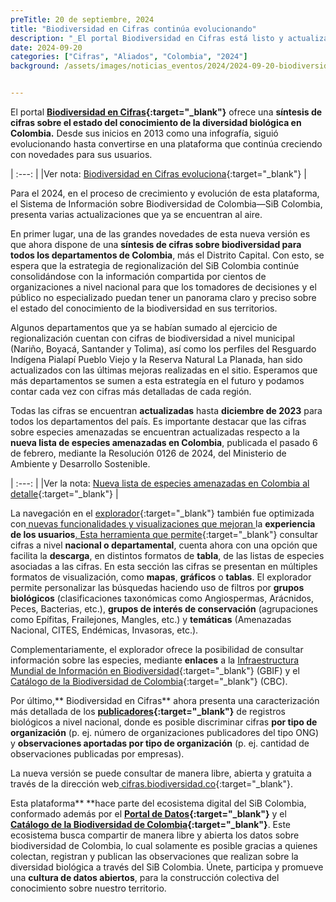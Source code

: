 ```yaml
---
preTitle: 20 de septiembre, 2024
title: "Biodiversidad en Cifras continúa evolucionando"
description: "_El portal Biodiversidad en Cifras está listo y actualizado con una enriquecida síntesis de cifras sobre el estado del conocimiento de la diversidad biológica del país, disponibles para su consulta y uso libre._"
date: 2024-09-20
categories: ["Cifras", "Aliados", "Colombia", "2024"]
background: /assets/images/noticias_eventos/2024/2024-09-20-biodiversidad-cifras.png


---
```


El portal **[Biodiversidad en Cifras](https://cifras.biodiversidad.co/){:target="_blank"}** ofrece una **síntesis de cifras sobre el estado del conocimiento de la diversidad biológica en Colombia.** Desde sus inicios en 2013 como una infografía, siguió evolucionando hasta convertirse en una plataforma que continúa creciendo con novedades para  sus usuarios. 

| :---: |
|Ver nota: [Biodiversidad en Cifras evoluciona](https://biodiversidad.co/post/2022/biodiversidad-en-cifras-actualizacion/){:target="_blank"} |

Para el 2024, en el proceso de crecimiento y evolución de esta plataforma, el Sistema de Información sobre Biodiversidad de Colombia—SiB Colombia, presenta varias actualizaciones que ya se encuentran al aire.

En primer lugar, una de las grandes novedades de esta nueva versión es que ahora dispone de una **síntesis de cifras sobre biodiversidad para todos los departamentos de Colombia**, más el Distrito Capital. Con esto, se espera que la estrategia de regionalización del SiB Colombia continúe consolidándose con la información compartida por cientos de organizaciones a nivel nacional para que los tomadores de decisiones y el público no especializado puedan tener un panorama claro y preciso sobre el estado del conocimiento de la biodiversidad en sus territorios. 

Algunos departamentos que ya se habían sumado al ejercicio de regionalización cuentan con cifras de biodiversidad a nivel municipal (Nariño, Boyacá, Santander y Tolima), así como los perfiles del Resguardo Indígena Pialapí Pueblo Viejo y la Reserva Natural La Planada, han sido actualizados con las últimas mejoras realizadas en el sitio. Esperamos que más departamentos se sumen a esta estrategía en el futuro y podamos contar cada vez con cifras más detalladas de cada región.

Todas las cifras se encuentran **actualizadas** hasta **diciembre de 2023** para todos los departamentos del país. Es importante destacar que las cifras sobre especies amenazadas se encuentran actualizadas respecto a la **nueva lista de especies amenazadas en Colombia**, publicada el pasado 6 de febrero, mediante la Resolución 0126 de 2024, del Ministerio de Ambiente y Desarrollo Sostenible. 

| :---: |
|Ver la nota: [Nueva lista de especies amenazadas en Colombia al detalle](https://biodiversidad.co/post/2024/lista-especies-amenazadas-colombia/){:target="_blank"}  |

La navegación en el  [explorador](https://cifras.biodiversidad.co/explorador){:target="_blank"} también fue optimizada con[ nuevas funcionalidades y visualizaciones que mejoran ](https://cifras.biodiversidad.co/explorador)la **experiencia de los usuarios**[. Esta herramienta que permite](https://cifras.biodiversidad.co/explorador){:target="_blank"} consultar cifras  a nivel **nacional o departamental**, cuenta ahora con una opción que facilita la **descarga**, en distintos formatos de **tabla**, de las listas de especies asociadas a las cifras.  En esta sección las cifras se presentan en múltiples formatos de visualización, como **mapas**, **gráficos** o **tablas**. El explorador permite personalizar las  búsquedas haciendo uso de filtros por **grupos biológicos** (clasificaciones taxonómicas como Angiospermas, Arácnidos, Peces, Bacterias, etc.), **grupos de interés de conservación** (agrupaciones como Epífitas, Frailejones, Mangles, etc.) y **temáticas** (Amenazadas Nacional, CITES, Endémicas, Invasoras, etc.). 

Complementariamente,  el explorador ofrece la posibilidad de consultar información sobre las especies, mediante **enlaces** a la [Infraestructura Mundial de Información en Biodiversidad](https://www.gbif.org){:target="_blank"} (GBIF) y el [Catálogo de la Biodiversidad de Colombia](https://catalogo.biodiversidad.co){:target="_blank"} (CBC).

Por último,** Biodiversidad en Cifras** ahora presenta una caracterización más detallada de los **[publicadores](https://cifras.biodiversidad.co/mas/publicadores){:target="_blank"}** de registros biológicos a nivel nacional, donde es posible discriminar cifras **por tipo de organización** (p. ej. número de organizaciones publicadores del tipo ONG) y **observaciones aportadas por tipo de organización** (p. ej. cantidad de observaciones publicadas por empresas). 

La nueva versión se puede consultar de manera libre, abierta y gratuita a través de la dirección web[ cifras.biodiversidad.co](https://cifras.biodiversidad.co/){:target="_blank"}.

Esta plataforma** **hace parte del ecosistema digital del SiB Colombia, conformado además por el **[Portal de Datos](https://biodiversidad.co/){:target="_blank"}** y el **[Catálogo de la Biodiversidad de Colombia](https://catalogo.biodiversidad.co){:target="_blank"}**. Este ecosistema busca compartir de manera libre y abierta los datos sobre biodiversidad de Colombia, lo cual solamente es posible gracias a quienes colectan, registran y publican las observaciones que realizan sobre la diversidad biológica a través del SiB Colombia. Únete, participa y promueve una **cultura de datos abiertos**, para la construcción colectiva del conocimiento sobre nuestro territorio.
